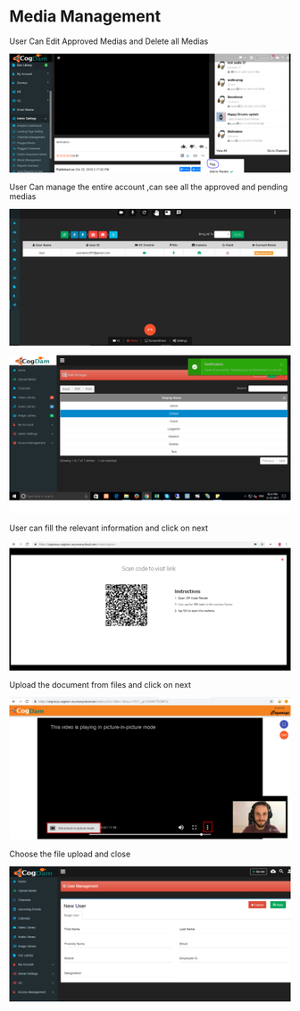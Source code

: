 # Media Management

User Can Edit Approved Medias and Delete all Medias

![](../.gitbook/assets/image%20%28241%29.png)

User Can manage the entire account ,can see all the approved and pending medias

![](../.gitbook/assets/image%20%2879%29.png)

![](../.gitbook/assets/image%20%28250%29.png)

User can fill the relevant information and click on next

![](../.gitbook/assets/image%20%28186%29.png)

Upload the document from files and click on next

![](../.gitbook/assets/image%20%28139%29.png)

Choose the file upload and close

![](../.gitbook/assets/image%20%2822%29.png)



